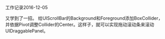 工作记录2016-12-05

又学到了一招。
给UIScrollBar的Background和Foreground添加BoxCollider，并依据Pivot调整Collider的Center。这样子，就可以实现拖动滚动条来滚动UIDraggablePanel。